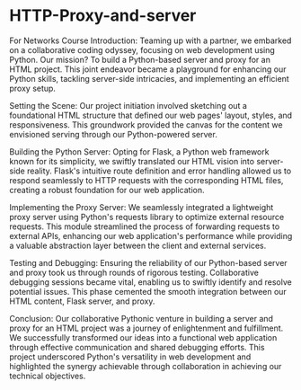 # HTTP-Proxy-and-server
For Networks Course 
Introduction:
Teaming up with a partner, we embarked on a collaborative coding odyssey, focusing on web development using Python. Our mission? To build a Python-based server and proxy for an HTML project. This joint endeavor became a playground for enhancing our Python skills, tackling server-side intricacies, and implementing an efficient proxy setup.

Setting the Scene:
Our project initiation involved sketching out a foundational HTML structure that defined our web pages' layout, styles, and responsiveness. This groundwork provided the canvas for the content we envisioned serving through our Python-powered server.

Building the Python Server:
Opting for Flask, a Python web framework known for its simplicity, we swiftly translated our HTML vision into server-side reality. Flask's intuitive route definition and error handling allowed us to respond seamlessly to HTTP requests with the corresponding HTML files, creating a robust foundation for our web application.

Implementing the Proxy Server:
We seamlessly integrated a lightweight proxy server using Python's requests library to optimize external resource requests. This module streamlined the process of forwarding requests to external APIs, enhancing our web application's performance while providing a valuable abstraction layer between the client and external services.

Testing and Debugging:
Ensuring the reliability of our Python-based server and proxy took us through rounds of rigorous testing. Collaborative debugging sessions became vital, enabling us to swiftly identify and resolve potential issues. This phase cemented the smooth integration between our HTML content, Flask server, and proxy.

Conclusion:
Our collaborative Pythonic venture in building a server and proxy for an HTML project was a journey of enlightenment and fulfillment. We successfully transformed our ideas into a functional web application through effective communication and shared debugging efforts. This project underscored Python's versatility in web development and highlighted the synergy achievable through collaboration in achieving our technical objectives.
